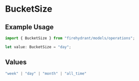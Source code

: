 # BucketSize

## Example Usage

```typescript
import { BucketSize } from "firehydrant/models/operations";

let value: BucketSize = "day";
```

## Values

```typescript
"week" | "day" | "month" | "all_time"
```